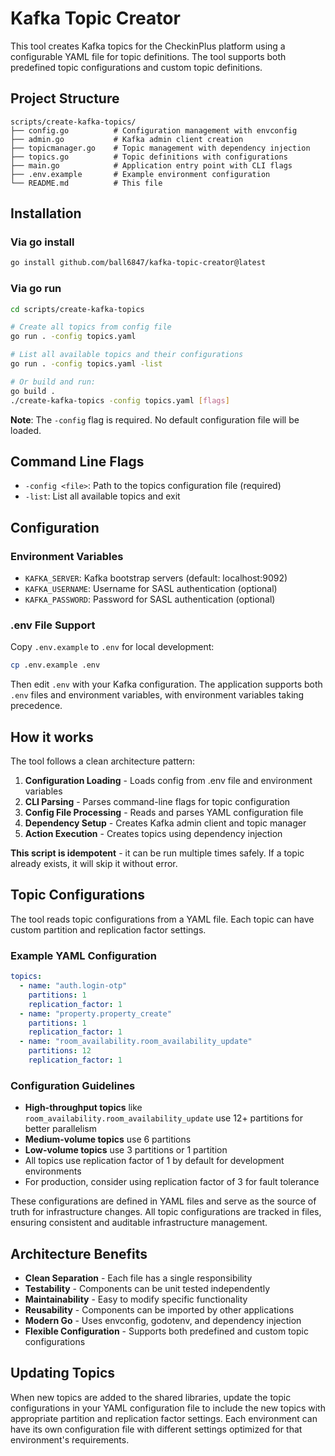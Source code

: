 # Kafka Topic Creator

This tool creates Kafka topics for the CheckinPlus platform using a configurable YAML file for topic definitions. The tool supports both predefined topic configurations and custom topic definitions.

## Project Structure

```
scripts/create-kafka-topics/
├── config.go          # Configuration management with envconfig
├── admin.go           # Kafka admin client creation
├── topicmanager.go    # Topic management with dependency injection
├── topics.go          # Topic definitions with configurations
├── main.go            # Application entry point with CLI flags
├── .env.example       # Example environment configuration
└── README.md          # This file
```

## Installation

### Via go install

```bash
go install github.com/ball6847/kafka-topic-creator@latest
```

### Via go run

```bash
cd scripts/create-kafka-topics

# Create all topics from config file
go run . -config topics.yaml

# List all available topics and their configurations
go run . -config topics.yaml -list

# Or build and run:
go build .
./create-kafka-topics -config topics.yaml [flags]
```

**Note**: The `-config` flag is required. No default configuration file will be loaded.

## Command Line Flags

- `-config <file>`: Path to the topics configuration file (required)
- `-list`: List all available topics and exit

## Configuration

### Environment Variables

- `KAFKA_SERVER`: Kafka bootstrap servers (default: localhost:9092)
- `KAFKA_USERNAME`: Username for SASL authentication (optional)
- `KAFKA_PASSWORD`: Password for SASL authentication (optional)

### .env File Support

Copy `.env.example` to `.env` for local development:

```bash
cp .env.example .env
```

Then edit `.env` with your Kafka configuration. The application supports both `.env` files and environment variables, with environment variables taking precedence.

## How it works

The tool follows a clean architecture pattern:

1. **Configuration Loading** - Loads config from .env file and environment variables
2. **CLI Parsing** - Parses command-line flags for topic configuration  
3. **Config File Processing** - Reads and parses YAML configuration file
4. **Dependency Setup** - Creates Kafka admin client and topic manager
5. **Action Execution** - Creates topics using dependency injection

**This script is idempotent** - it can be run multiple times safely. If a topic already exists, it will skip it without error.

## Topic Configurations

The tool reads topic configurations from a YAML file. Each topic can have custom partition and replication factor settings.

### Example YAML Configuration

```yaml
topics:
  - name: "auth.login-otp"
    partitions: 1
    replication_factor: 1
  - name: "property.property_create"
    partitions: 1
    replication_factor: 1
  - name: "room_availability.room_availability_update"
    partitions: 12
    replication_factor: 1
```

### Configuration Guidelines

- **High-throughput topics** like `room_availability.room_availability_update` use 12+ partitions for better parallelism
- **Medium-volume topics** use 6 partitions  
- **Low-volume topics** use 3 partitions or 1 partition
- All topics use replication factor of 1 by default for development environments
- For production, consider using replication factor of 3 for fault tolerance

These configurations are defined in YAML files and serve as the source of truth for infrastructure changes. All topic configurations are tracked in files, ensuring consistent and auditable infrastructure management.

## Architecture Benefits

- **Clean Separation** - Each file has a single responsibility
- **Testability** - Components can be unit tested independently
- **Maintainability** - Easy to modify specific functionality
- **Reusability** - Components can be imported by other applications
- **Modern Go** - Uses envconfig, godotenv, and dependency injection
- **Flexible Configuration** - Supports both predefined and custom topic configurations

## Updating Topics

When new topics are added to the shared libraries, update the topic configurations in your YAML configuration file to include the new topics with appropriate partition and replication factor settings. Each environment can have its own configuration file with different settings optimized for that environment's requirements.
